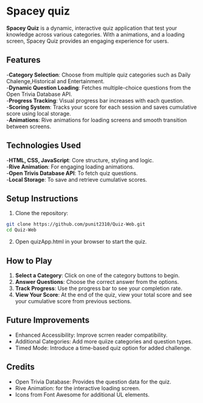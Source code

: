 # Spacey quiz

**Spacey Quiz** is a dynamic, interactive quiz application that test your knowledge  across various categories. With a animations, and a loading screen, Spacey Quiz provides an engaging experience for users.

## Features

-**Category Selection**: Choose from multiple quiz categories such as Daily Chalenge,Historical and Entertainment.<br>
-**Dynamic Question Loading**: Fetches multiple-choice questions from the Open Trivia Database API.<br>
-**Progress Tracking**: Visual progress bar increases with each question.<br>
-**Scoring System**: Tracks your score for each session and saves cumulative score using local storage.<br>
-**Animations**: Rive animations for loading screens and smooth transition between screens.

## Technologies Used

-**HTML, CSS, JavaScript**: Core structure, styling and logic.<br>
-**Rive Animation**: For engaging loading animations.<br>
-**Open Trivis Database API**: To fetch quiz questions.<br>
-**Local Storage**: To save and retrieve cumulative scores.<br>

## Setup Instructions

1. Clone the repository:
```bash
git clone https://github.com/punit2310/Quiz-Web.git
cd Quiz-Web
```
2. Open quizApp.html in your browser to start the quiz.

## How to Play

1. **Select a Category**: Click on one of the category buttons to begin.<br>
2. **Answer Questions**: Choose the correct answer from the options.<br>
3. **Track Progress**: Use the progress bar to see your completion rate.<br>
4. **View Your Score**: At the end of the quiz, view your total score and see your cumulative score from previous sections.

## Future Improvements

- Enhanced Accessibility: Improve scrren reader compatibility.<br>
- Additional Categories: Add more quiize categories and question types.<br>
- Timed Mode: Introduce a time-based quiz option for added challenge.

## Credits
- Open Trivia Database: Provides the question data for the quiz.<br>
- Rive Animation: for the interactive loading screen.<br>
- Icons from Font Awesome for additional UL elements.